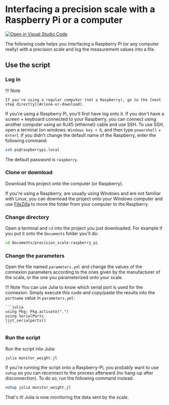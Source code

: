 # Interfacing a precision scale with a Raspberry Pi or a computer

[![Open in Visual Studio Code](https://open.vscode.dev/badges/open-in-vscode.svg)](https://open.vscode.dev/ARCHIMED-platform/precision_scale-raspberry_pi)

The following code helps you interfacing a Raspberry Pi (or any computer really) with a precision scale and log the measurement values into a file.

## Use the script

### Log in

!!! Note

    If you're using a regular computer (not a Raspberry), go to the [next step directly](#clone-or-download).

If you're using a Raspberry Pi, you'll first have log onto it. If you don't have a screen + keyboard connected to your Raspberry, you can connect using another computer using an RJ45 (ethernet) cable and use SSH. To use SSH, open a terminal (on windows: `Windows key + R`, and then type `powershell` + `Enter`). If you didn't change the default name of the Raspberry,
enter the following command:

```bash
ssh pi@raspberrypi.local
```

The default password is `raspberry`.

### Clone or download

Download this project onto the computer (or Raspberry).

If you're using a Raspberry, are usually using Windows and are not familiar with Linux, you can download the project onto your Windows computer and use [FileZilla](https://filezilla-project.org/) to move the folder from your computer to the Raspberry.

### Change directory

Open a terminal and `cd` into the project you just downloaded. For example if you put it onto the `Documents` folder you'll do:

```bash
cd Documents/precision_scale-raspberry_pi
```

### Change the parameters

Open the file named `parameters.yml` and change the values of the connexion parameters according to the ones given by the manufacturer of the scale, or the one you parameterized onto your scale.

!!! Note
    You can use Julia to know which serial port is used for the connexion. Simply execute this code and copy/paste the results into the `portname` value in `parameters.yml`:

    ```julia
    using Pkg; Pkg.activate(".")
    using SerialPorts
    list_serialports()
    ```

### Run the script

Run the script into Julia:

```bash
julia monitor_weight.jl
```

If you're running the script onto a Raspberry-Pi, you probably want to use `nohup` so you can reconnect to the process afterward (no hang-up after disconnection). To do so, run the following command instead.

```bash
nohup julia monitor_weight.jl
```

That's it! Julia is now monitoring the data sent by the scale.
